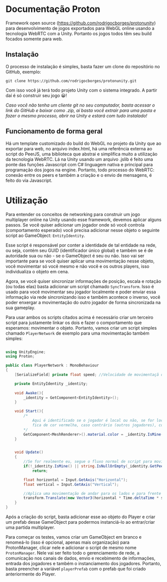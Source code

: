 
# Documentação Proton

Framework open source (<https://github.com/rodrigocborges/protonunity>) para desenvolvimento de jogos exportados 
para WebGL online usando a tecnologia WebRTC com a Unity. Portanto os jogos todos têm seu build focados somente 
para web.

## Instalação
O processo de instalação é simples, basta fazer um clone do repositório no GitHub, exemplo:

`git clone https://github.com/rodrigocborges/protonunity.git`

Com isso você já terá todo projeto Unity com o sistema integrado. A partir daí é só construir seu jogo 😀!

*Caso você não tenha um cliente git no seu computador, basta acessar o link do GitHub e baixar como .zip, aí basta você extrair para uma pasta e fazer o mesmo processo, abrir na Unity e estará com tudo instalado!*

## Funcionamento de forma geral
Há um template customizado do build do WebGL no projeto da Unity que ao exportar para web, no arquivo index.html, há uma referência externa ao script
do PeerJS, uma biblioteca que abstrai e simplifica muito a utilização da tecnologia WebRTC. Lá na Unity usando um arquivo .jslib é feito
uma ponte das funções Javascript com C# linguagem nativa e principal para programação dos jogos na engine. Portanto, todo processo
do WebRTC: conexão entre os peers e também a criação e o envio de mensagens, é feito do via Javascript.

# Utilização

Para entender os conceitos de networking para construir um jogo multiplayer online na Unity usando esse framework, devemos aplicar alguns passos. Se você quiser adicionar um jogador onde só você controla (comportamento esperado) você precisa adicionar nesse objeto o seguinte script ao GameObject: `EntityIdentity`.

Esse script é responsável por conter a identidade de tal entidade na rede, ou seja, contém seu GUID (identificador único global) e também se é de autoridade sua ou não - se o GameObject é seu ou não. Isso vai ser importante para se você quiser aplicar uma movimentação nesse objeto, você movimentar só você mesmo e não você e os outros players, isso individualiza o objeto em cena.

Agora, se você quiser sincronizar informações de posição, escala e rotação (ou todas elas) basta adicionar um script chamado `SyncTransform`. Isso é usado para você movimentar seu jogador localmente e poder enviar essa informação via rede sincronizando isso e também acontece o inverso, você poder enxergar a movimentação do outro jogador de forma sincronizada na sua gameplay. 

Para usar ambos os scripts citados acima é necessário criar um terceiro script para justamente linkar os dois e fazer o comportamento que esperamos: movimentar o objeto. Portanto, vamos criar um script simples chamado `PlayerNetwork` de exemplo para uma movimentação também simples:

```csharp

using UnityEngine;
using Proton;

public class PlayerNetwork : MonoBehaviour
{
    [SerializeField] private float speed; //Velocidade de movimentaçã do jogador

    private EntityIdentity _identity;
    
    void Awake(){
        _identity = GetComponent<EntityIdentity>();
    }

    void Start(){
        /*
            Aqui é identificado se o jogador é local ou não, se for local (se for de autoridade minha) 
            fica de cor vermelha, caso contrário (outros jogadores), cor azul.
        */
        GetComponent<MeshRenderer>().material.color = _identity.IsMine() ? Color.red : Color.blue;
    }


    void Update()
    {
        //Se for realmente eu, segue o fluxo normal de script para movimentar apenas eu
        if(!_identity.IsMine() || string.IsNullOrEmpty(_identity.GetPeerID()))
            return;

        float horizontal = Input.GetAxis("Horizontal");
        float vertical = Input.GetAxis("Vertical");

        //Aplica uma movimentação de andar para os lados e para frente e para trás
        transform.Translate(new Vector3(horizontal * Time.deltaTime * speed, 0, vertical * Time.deltaTime * speed));
    }
}

```

Após a criação do script, basta adicionar esse ao objeto do Player e criar um prefab desse GameObject para podermos instanciá-lo ao entrar/criar uma partida multiplayer. 

Para começar os testes, vamos criar um GameObject em branco e renomeá-lo (isso é opcional, apenas mais organização) para ProtonManager, clicar nele e adicionar o script de mesmo nome `ProtonManager`. Nele vai ser feito todo o gerenciamento de rede, a comunicação nos canais de dados, envio e recebimento de informações, entrada dos jogadores e também o instanciamento dos jogadores. Portanto, basta preencher a variável `playerPrefab` com o prefab que foi criado anteriormente do Player. 